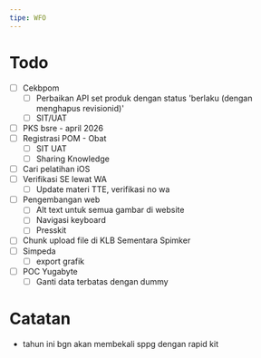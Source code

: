 ```yaml
---
tipe: WFO
---
```

# Todo
- [ ] Cekbpom
	- [ ] Perbaikan API set produk dengan status 'berlaku (dengan menghapus revisionid)'
	- [ ] SIT/UAT
- [ ] PKS bsre - april 2026
- [ ] Registrasi POM - Obat
	- [ ] SIT UAT
	- [ ] Sharing Knowledge
- [ ] Cari pelatihan iOS
- [ ] Verifikasi SE lewat WA
	- [ ] Update materi TTE, verifikasi no wa
- [ ] Pengembangan web
	- [ ] Alt text untuk semua gambar di website
	- [ ] Navigasi keyboard
	- [ ] Presskit
- [ ] Chunk upload file di KLB Sementara Spimker
- [ ] Simpeda
	- [ ] export grafik
- [ ] POC Yugabyte
	- [ ] Ganti data terbatas dengan dummy
# Catatan
- tahun ini bgn akan membekali sppg dengan rapid kit